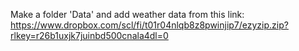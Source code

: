 Make a folder 'Data' and add weather data from this link: https://www.dropbox.com/scl/fi/t01r04nlqb8z8pwinjip7/ezyzip.zip?rlkey=r26b1uxjk7juinbd500cnala4dl=0
